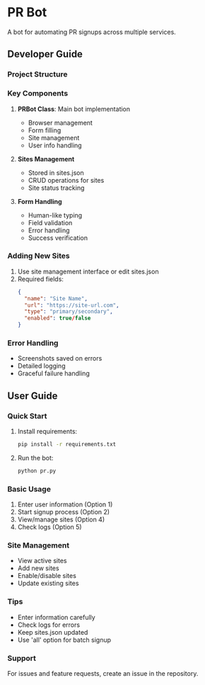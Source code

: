 # PR Bot

A bot for automating PR signups across multiple services.

## Developer Guide

### Project Structure 

### Key Components
1. **PRBot Class**: Main bot implementation
   - Browser management
   - Form filling
   - Site management
   - User info handling

2. **Sites Management**
   - Stored in sites.json
   - CRUD operations for sites
   - Site status tracking

3. **Form Handling**
   - Human-like typing
   - Field validation
   - Error handling
   - Success verification

### Adding New Sites
1. Use site management interface or edit sites.json
2. Required fields:
   ```json
   {
     "name": "Site Name",
     "url": "https://site-url.com",
     "type": "primary/secondary",
     "enabled": true/false
   }
   ```

### Error Handling
- Screenshots saved on errors
- Detailed logging
- Graceful failure handling

## User Guide

### Quick Start
1. Install requirements:
   ```bash
   pip install -r requirements.txt
   ```

2. Run the bot:
   ```bash
   python pr.py
   ```

### Basic Usage
1. Enter user information (Option 1)
2. Start signup process (Option 2)
3. View/manage sites (Option 4)
4. Check logs (Option 5)

### Site Management
- View active sites
- Add new sites
- Enable/disable sites
- Update existing sites

### Tips
- Enter information carefully
- Check logs for errors
- Keep sites.json updated
- Use 'all' option for batch signup

### Support
For issues and feature requests, create an issue in the repository. 